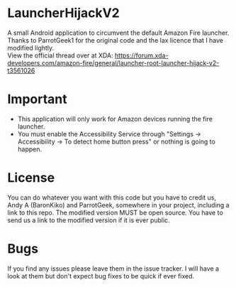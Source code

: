 # LauncherHijackV2
A small Android application to circumvent the default Amazon Fire launcher.
Thanks to ParrotGeek1 for the original code and the lax licence that I have modified lightly.<br/>
View the official thread over at XDA: https://forum.xda-developers.com/amazon-fire/general/launcher-root-launcher-hijack-v2-t3561026

# Important
<ul>
<li>This application will only work for Amazon devices running the fire launcher.</li>
<li>You must enable the Accessibility Service through "Settings -> Accessibility -> To detect home button press" or nothing is going to happen.</li>
</ul>

# License
You can do whatever you want with this code but you have to credit us, Andy A (BaronKiko) and ParrotGeek, somewhere in your project, including a link to this repo. The modified version MUST be open source. You have to send us a link to the modified version if it is ever public.

# Bugs
If you find any issues please leave them in the issue tracker. I will have a look at them but don't expect bug fixes to be quick if ever fixed.
